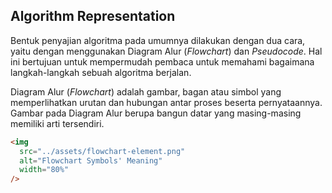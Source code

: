 ## Algorithm Representation

Bentuk penyajian algoritma pada umumnya dilakukan dengan dua cara, yaitu
dengan menggunakan Diagram Alur (*Flowchart*) dan *Pseudocode*. Hal ini
bertujuan untuk mempermudah pembaca untuk memahami bagaimana langkah-langkah
sebuah algoritma berjalan.

Diagram Alur (*Flowchart*) adalah gambar, bagan atau simbol yang memperlihatkan urutan dan hubungan antar proses beserta pernyataannya. Gambar pada Diagram Alur 
berupa bangun datar yang masing-masing memiliki arti tersendiri.

```html
<img 
  src="../assets/flowchart-element.png"
  alt="Flowchart Symbols' Meaning" 
  width="80%"
/>
```


